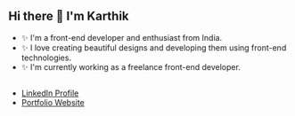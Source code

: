 ## Hi there 👋 I'm Karthik

- ✨ I'm a front-end developer and enthusiast from India. 
- ✨ I love creating beautiful designs and developing them using front-end technologies.
- ✨ I'm currently working as a freelance front-end developer.
##
- [LinkedIn Profile](https://linkedin.com/in/thekarthikms "Karthik M S")
- [Portfolio Website](https://thekarthikms.netlify.app "Karthik M S")

<!--
**thekarthikms/thekarthikms** is a ✨ _special_ ✨ repository because its `README.md` (this file) appears on your GitHub profile.

Here are some ideas to get you started:

- 🔭 I’m currently working on ...
- 🌱 I’m currently learning ...
- 👯 I’m looking to collaborate on ...
- 🤔 I’m looking for help with ...
- 💬 Ask me about ...
- 📫 How to reach me: ...
- 😄 Pronouns: ...
- ⚡ Fun fact: ...
-->
